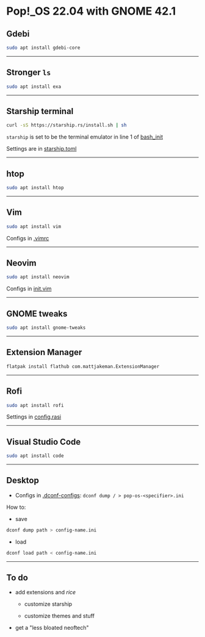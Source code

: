 # Pop!_OS 22.04 with GNOME 42.1

## Gdebi

```sh
sudo apt install gdebi-core
```

---

## Stronger `ls`

```sh
sudo apt install exa
```

---

## Starship terminal

```sh
curl -sS https://starship.rs/install.sh | sh
```

`starship` is set to be the terminal emulator in line 1 of [bash_init](https://github.com/matheus-ft/dotfiles/blob/master/.bashrc.d/init)

Settings are in [starship.toml](https://github.com/matheus-ft/dotfiles/blob/master/.config/starship.toml)

---

## htop

```sh
sudo apt install htop
```

---

## Vim

```sh
sudo apt install vim
```

Configs in [.vimrc](https://github.com/matheus-ft/dotfiles/blob/master/.vimrc)

---

## Neovim

```sh
sudo apt install neovim
```

Configs in [init.vim](https://github.com/matheus-ft/dotfiles/blob/master/.config/nvim/init.vim)

---

## GNOME tweaks

```sh
sudo apt install gnome-tweaks
```

---

## Extension Manager

```sh
flatpak install flathub com.mattjakeman.ExtensionManager
```

---

## Rofi

```sh
sudo apt install rofi
```

Settings in [config.rasi](https://github.com/matheus-ft/dotfiles/blob/master/.config/rofi/config.rasi)

---

## Visual Studio Code

```sh
sudo apt install code
```

---

## Desktop

- Configs in [.dconf-configs](https://github.com/matheus-ft/.dotfiles/tree/master/.dconf-configs): `dconf dump / > pop-os-<specifier>.ini`

How to:

- save

```sh
dconf dump path > config-name.ini
```

- load

```sh
dconf load path < config-name.ini
```

---

## To do

- add extensions and *rice*

  - customize starship

  - customize themes and stuff
  
- get a "less bloated neoftech"

